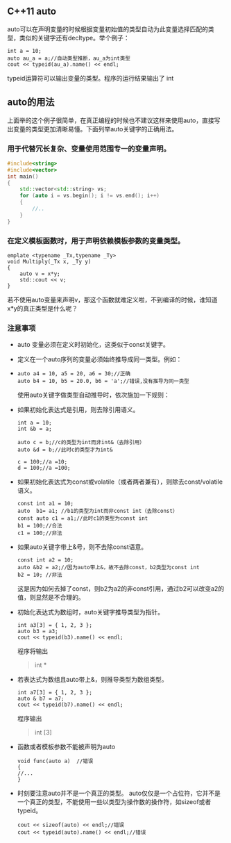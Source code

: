 ## C++11 auto

auto可以在声明变量的时候根据变量初始值的类型自动为此变量选择匹配的类型，类似的关键字还有decltype。举个例子：

```
int a = 10;
auto au_a = a;//自动类型推断，au_a为int类型
cout << typeid(au_a).name() << endl;
```

typeid运算符可以输出变量的类型。程序的运行结果输出了 int

## auto的用法

上面举的这个例子很简单，在真正编程的时候也不建议这样来使用auto，直接写出变量的类型更加清晰易懂。下面列举auto关键字的正确用法。

### 用于代替冗长复杂、变量使用范围专一的变量声明。

```c++
#include<string>
#include<vector>
int main()
{
    std::vector<std::string> vs;
    for (auto i = vs.begin(); i != vs.end(); i++)
    {
        //..
    }
}
```

### 在定义模板函数时，用于声明依赖模板参数的变量类型。

```
emplate <typename _Tx,typename _Ty>
void Multiply(_Tx x, _Ty y)
{
    auto v = x*y;
    std::cout << v;
}
```

若不使用auto变量来声明v，那这个函数就难定义啦，不到编译的时候，谁知道x*y的真正类型是什么呢？

### 注意事项

- auto 变量必须在定义时初始化，这类似于const关键字。
- 定义在一个auto序列的变量必须始终推导成同一类型。例如：


- ```
  auto a4 = 10, a5 = 20, a6 = 30;//正确
  auto b4 = 10, b5 = 20.0, b6 = 'a';//错误,没有推导为同一类型
  ```

  使用auto关键字做类型自动推导时，依次施加一下规则：

- 如果初始化表达式是引用，则去除引用语义。

  ```
  int a = 10;
  int &b = a;

  auto c = b;//c的类型为int而非int&（去除引用）
  auto &d = b;//此时c的类型才为int&

  c = 100;//a =10;
  d = 100;//a =100;
  ```

- 如果初始化表达式为const或volatile（或者两者兼有），则除去const/volatile语义。

  ```
  const int a1 = 10;
  auto  b1= a1; //b1的类型为int而非const int（去除const）
  const auto c1 = a1;//此时c1的类型为const int
  b1 = 100;//合法
  c1 = 100;//非法
  ```

- 如果auto关键字带上&号，则不去除const语意。

  ```
  const int a2 = 10;
  auto &b2 = a2;//因为auto带上&，故不去除const，b2类型为const int
  b2 = 10; //非法
  ```

  这是因为如何去掉了const，则b2为a2的非const引用，通过b2可以改变a2的值，则显然是不合理的。

- 初始化表达式为数组时，auto关键字推导类型为指针。

  ```
  int a3[3] = { 1, 2, 3 };
  auto b3 = a3;
  cout << typeid(b3).name() << endl;
  ```

  程序将输出

  > int *

- 若表达式为数组且auto带上&，则推导类型为数组类型。

  ```
  int a7[3] = { 1, 2, 3 };
  auto & b7 = a7;
  cout << typeid(b7).name() << endl;
  ```

  程序输出

  > int [3]

- 函数或者模板参数不能被声明为auto

  ```
  void func(auto a)  //错误
  {
  //... 
  }
  ```

- 时刻要注意auto并不是一个真正的类型。
  auto仅仅是一个占位符，它并不是一个真正的类型，不能使用一些以类型为操作数的操作符，如sizeof或者typeid。

  ```
  cout << sizeof(auto) << endl;//错误
  cout << typeid(auto).name() << endl;//错误
  ```